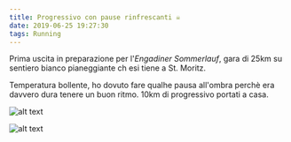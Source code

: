 ```yaml
---
title: Progressivo con pause rinfrescanti ☠️
date: 2019-06-25 19:27:30
tags: Running
---
```


Prima uscita in preparazione per l'*Engadiner Sommerlauf*, gara di 25km su sentiero bianco pianeggiante ch esi tiene a St. Moritz.

Temperatura bollente, ho dovuto fare qualhe pausa all'ombra perchè era davvero dura tenere un buon ritmo. 10km di progressivo portati a casa.

![alt text](/images/2019/20190624-activity-1.jpg "Image 1")


![alt text](/images/2019/20190624-activity-map.png "Map")

